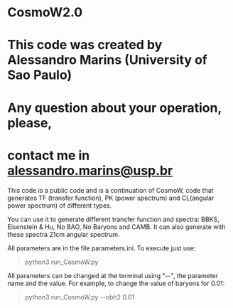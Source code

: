 # CosmoW2.0

# This code was created by Alessandro Marins (University of Sao Paulo)
# Any question about your operation, please, 
# contact me in alessandro.marins@usp.br


This code is a public code and is a continuation of CosmoW, code that generates TF (transfer function), PK (power spectrum) and CL(angular power spectrum) of different types.

You can use it to generate different transfer function and spectra: BBKS, Eisenstein & Hu, No BAO, No Baryons and CAMB. It can also generate with these spectra 21cm angular spectrum.

All parameters are in the file parameters.ini. To execute just use:

> python3 run_CosmoW.py

All parameters can be changed at the terminal using "--", the parameter name and the value. For example, to change the value of baryons for 0.01:

> python3 run_CosmoW.py --obh2 0.01
